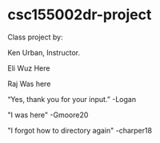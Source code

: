 # csc155002dr-project

Class project by:

Ken Urban, Instructor.

Eli Wuz Here

Raj Was here

“Yes, thank you for your input.” -Logan

"I was here" -Gmoore20

"I forgot how to directory again" -charper18
